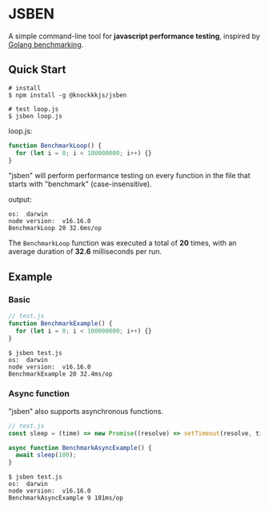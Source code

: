 # JSBEN

A simple command-line tool for **javascript performance testing**, inspired by [Golang benchmarking](https://gobyexample.com/testing-and-benchmarking).

## Quick Start

```shell
# install
$ npm install -g @knockkkjs/jsben

# test loop.js
$ jsben loop.js
```

loop.js:

```js
function BenchmarkLoop() {
  for (let i = 0; i < 100000000; i++) {}
}
```

"jsben" will perform performance testing on every function in the file that starts with "benchmark" (case-insensitive).

output:

```shell
os:  darwin
node version:  v16.16.0
BenchmarkLoop 20 32.6ms/op
```

The `BenchmarkLoop` function was executed a total of **20** times, with an average duration of **32.6** milliseconds per run.

## Example

### Basic

```js
// test.js
function BenchmarkExample() {
  for (let i = 0; i < 100000000; i++) {}
}
```

```shell
$ jsben test.js
os:  darwin
node version:  v16.16.0
BenchmarkExample 20 32.4ms/op
```

### Async function

"jsben" also supports asynchronous functions.

```js
// test.js
const sleep = (time) => new Promise((resolve) => setTimeout(resolve, time));

async function BenchmarkAsyncExample() {
  await sleep(100);
}
```

```shell
$ jsben test.js
os:  darwin
node version:  v16.16.0
BenchmarkAsyncExample 9 101ms/op
```




